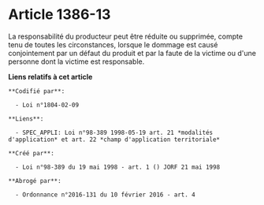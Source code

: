 # Article 1386-13

La responsabilité du producteur peut être réduite ou supprimée, compte tenu de toutes les circonstances, lorsque le dommage
est causé conjointement par un défaut du produit et par la faute de la victime ou d'une personne dont la victime est
responsable.

**Liens relatifs à cet article**

	**Codifié par**:

	  - Loi n°1804-02-09

	**Liens**:

	  - SPEC_APPLI: Loi n°98-389 1998-05-19 art. 21 *modalités d'application* et art. 22 *champ d'application territoriale*

	**Créé par**:

	  - Loi n°98-389 du 19 mai 1998 - art. 1 () JORF 21 mai 1998

	**Abrogé par**:

	  - Ordonnance n°2016-131 du 10 février 2016 - art. 4
